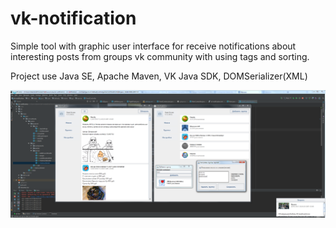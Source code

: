 # vk-notification

Simple tool with graphic user interface for receive notifications about interesting posts from groups vk community with using tags and sorting.

Project use Java SE, Apache Maven, VK Java SDK, DOMSerializer(XML)

![alt text](https://raw.githubusercontent.com/0xFaulty/vk-notification/master/others/review.png)
